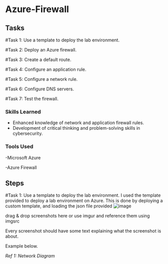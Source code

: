 # Azure-Firewall

## Tasks
#Task 1: Use a template to deploy the lab environment.

#Task 2: Deploy an Azure firewall.

#Task 3: Create a default route.

#Task 4: Configure an application rule.

#Task 5: Configure a network rule.

#Task 6: Configure DNS servers.

#Task 7: Test the firewall.

### Skills Learned
- Enhanced knowledge of network and application firewall rules.
- Development of critical thinking and problem-solving skills in cybersecurity.

### Tools Used
-Microsoft Azure

-Azure Firewall

## Steps
#Task 1: Use a template to deploy the lab environment.
I used the template provided to deploy a lab environment on Azure. This is done by deploying a custom template, and loading the json file provided
![image](https://github.com/Vorfreude7/Azure-Firewall/assets/128520269/7fb4fe07-6aac-4eb2-9f1a-84ce6d151612)


drag & drop screenshots here or use imgur and reference them using imgsrc

Every screenshot should have some text explaining what the screenshot is about.

Example below.

*Ref 1: Network Diagram*
